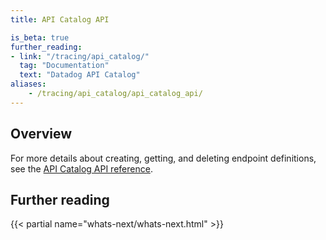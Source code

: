 ```yaml
---
title: API Catalog API

is_beta: true
further_reading:
- link: "/tracing/api_catalog/"
  tag: "Documentation"
  text: "Datadog API Catalog"
aliases:
    - /tracing/api_catalog/api_catalog_api/
---
```


## Overview
For more details about creating, getting, and deleting endpoint definitions, see the [API Catalog API reference][8].

## Further reading

{{< partial name="whats-next/whats-next.html" >}}

[8]: /api/latest/api-management
